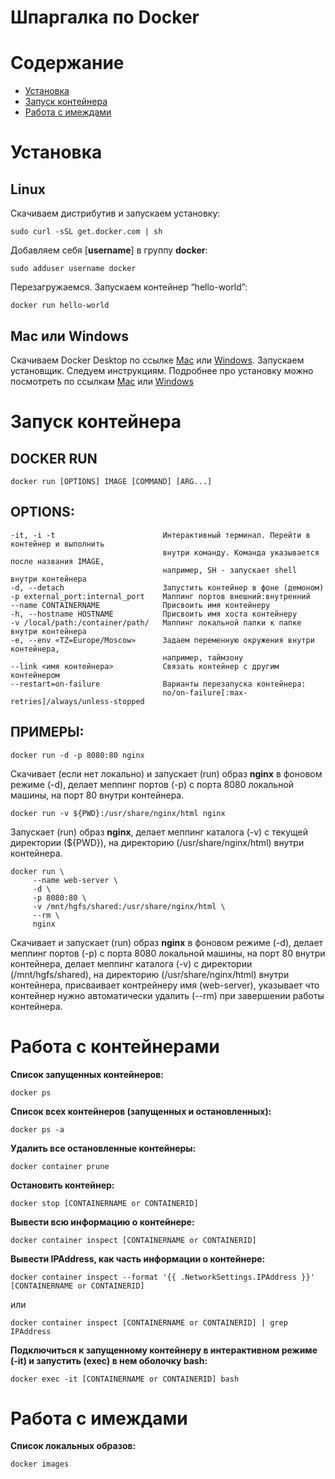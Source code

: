 # Шпаргалка по Docker

# Содержание

   * [Установка](#установка)
   * [Запуск контейнера](#Запуск-контейнера)
   * [Работа с имеждами](#Работа-с-имеждами)
   
# Установка

## Linux

Скачиваем дистрибутив и запускаем установку:
```
sudo curl -sSL get.docker.com | sh
```
Добавляем себя [**username**] в группу **docker**:
```
sudo adduser username docker
```
Перезагружаемся. Запускаем контейнер “hello-world”:
```
docker run hello-world
```

## Mac или Windows

Скачиваем Docker Desktop по ссылке [Mac](https://download.docker.com/mac/stable/Docker.dmg) или [Windows](https://download.docker.com/win/stable/InstallDocker.msi). 
Запускаем установщик. Следуем инструкциям. Подробнее про установку можно посмотреть по ссылкам [Mac](https://docs.docker.com/docker-for-mac/install/) или [Windows](https://docs.docker.com/docker-for-windows/install/)

# Запуск контейнера

## DOCKER RUN
```
docker run [OPTIONS] IMAGE [COMMAND] [ARG...]
```

## OPTIONS:
    -it, -i -t                        Интерактивный терминал. Перейти в контейнер и выполнить
                                      внутри команду. Команда указывается после названия IMAGE, 
                                      например, SH - запускает shell внутри контейнера
    -d, --detach                      Запустить контейнер в фоне (демоном)
    -p external_port:internal_port    Маппинг портов внешний:внутренний
    --name CONTAINERNAME              Присвоить имя контейнеру
    -h, --hostname HOSTNAME           Присвоить имя хоста контейнеру
    -v /local/path:/container/path/   Маппинг локальной папки к папке внутри контейнера
    -e, --env «TZ=Europe/Moscow»      Задаем переменную окружения внутри контейнера,
                                      например, таймзону
    --link <имя контейнера>           Связать контейнер с другим контейнером
    --restart=on-failure              Варианты перезапуска контейнера:
                                      no/on-failure[:max-retries]/always/unless-stopped
    
## ПРИМЕРЫ:
```
docker run -d -p 8080:80 nginx
```
Скачивает (если нет локально) и запускает (run) образ **nginx** в фоновом режиме (-d), делает меппинг портов (-p) с порта 8080 локальной машины, на порт 80 внутри контейнера.
```
docker run -v ${PWD}:/usr/share/nginx/html nginx
```
Запускает (run) образ **nginx**, делает меппинг каталога (-v) с текущей директории (${PWD}), на директорию (/usr/share/nginx/html) внутри контейнера.
```
docker run \
     --name web-server \
     -d \
     -p 8080:80 \
     -v /mnt/hgfs/shared:/usr/share/nginx/html \
     --rm \
     nginx
```
Скачивает и запускает (run) образ **nginx** в фоновом режиме (-d), делает меппинг портов (-p) с порта 8080 локальной машины, на порт 80 внутри контейнера, делает меппинг каталога (-v) с директории (/mnt/hgfs/shared), на директорию (/usr/share/nginx/html) внутри контейнера, присваивает контрейнеру имя (web-server), указывает что контейнер нужно автоматически удалить (--rm) при завершении работы контейнера.

# Работа с контейнерами
**Список запущенных контейнеров:**
```
docker ps
```
**Список всех контейнеров (запущенных и остановленных):**
```
docker ps -a
```
**Удалить все остановленные контейнеры:**
```
docker container prune
```
**Остановить контейнер:**
```
docker stop [CONTAINERNAME or CONTAINERID]
```
**Вывести всю информацию о контейнере:**
```
docker container inspect [CONTAINERNAME or CONTAINERID]
```
**Вывести IPAddress, как часть информации о контейнере:**
```
docker container inspect --format '{{ .NetworkSettings.IPAddress }}' [CONTAINERNAME or CONTAINERID]
```
или
```
docker container inspect [CONTAINERNAME or CONTAINERID] | grep IPAddress
```
**Подключиться к запущенному контейнеру в интерактивном режиме (-it) и запустить (exec) в нем оболочку bash:**
```
docker exec -it [CONTAINERNAME or CONTAINERID] bash
```

# Работа с имеждами
**Список локальных образов:**
```
docker images
```
